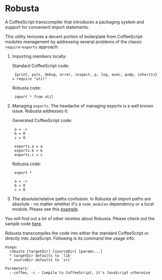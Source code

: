 # Robusta

A CoffeeScript transcompiler that introduces a packaging system and support for convenient import statements.

This utility removes a decent portion of boilerplate from CoffeeScript modules management by addressing several problems of the classic `require`-`exports` approach:

1. Importing members locally:

    Standard CoffeeScript code:
        
        {print, puts, debug, error, inspect, p, log, exec, pump, inherits} = require "util"

    Robusta code:
        
        import * from util

2. Managing `exports`. The headache of managing exports is a well known issue. Robusta addresses it:

    Generated CoffeeScript code:

        a = ->
        b = 0
        c = 0

        exports.a = a
        exports.b = b
        exports.c = c
        
    Robusta code:

        export *

        a = ->
        b = 0
        c = 0

3. The absolute/relative paths confusion. In Robusta all import paths are absolute - no matter whether it's a `node_modules` dependency or a local module. Please see this [example](https://github.com/nikita-volkov/Robusta/tree/master/examples/local-imports).

You will find out a lot of other niceties about Robusta. Please check out the sample code [here](https://github.com/nikita-volkov/Robusta/tree/master/examples/).

Robusta transcompiles the code into either the standard CoffeeScript or directly into JavaScript. Following is its command line usage info:

    Usage:
      robusta [targetDir] [sourceDir] [params...]
      * targetDir defaults to `lib`
      * sourceDir defaults to `src`

    Parameters:
      --coffee, -c - Compile to CoffeeScript, it's JavaScript otherwise
